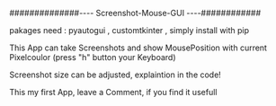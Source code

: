 ##############---- Screenshot-Mouse-GUI ----############


pakages need : pyautogui , customtkinter , simply install with pip


This App can take Screenshots and show MousePosition with current Pixelcoulor (press "h" button your Keyboard)


Screenshot size can be adjusted, explaintion in the code!



This my first App, leave a Comment, if you find it usefull

